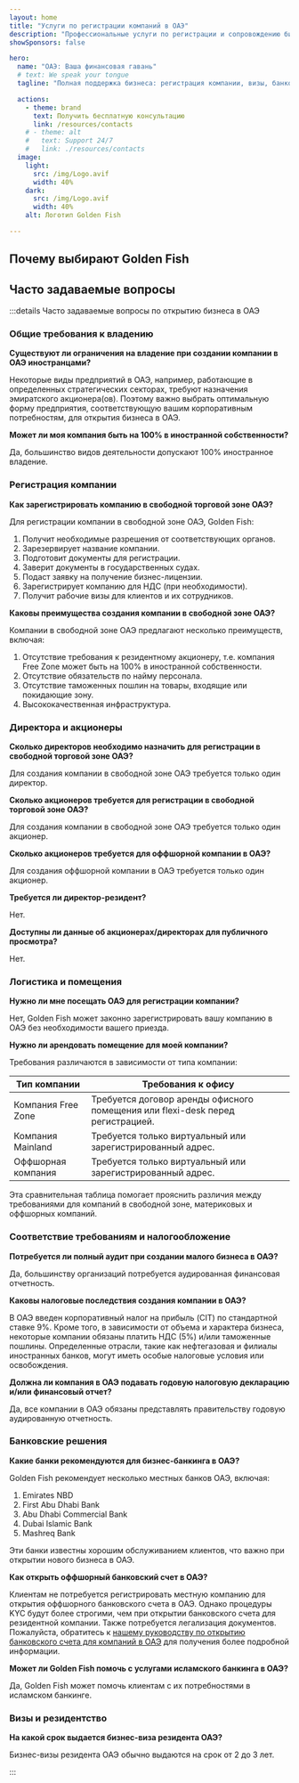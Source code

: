 ```yaml
---
layout: home
title: "Услуги по регистрации компаний в ОАЭ"
description: "Профессиональные услуги по регистрации и сопровождению бизнеса в ОАЭ. Открытие компании, банковское обслуживание, налоговые, юридические и визовые решения. Оплата только после одобрения."
showSponsors: false

hero:
  name: "ОАЭ: Ваша финансовая гавань"
  # text: We speak your tongue
  tagline: "Полная поддержка бизнеса: регистрация компании, визы, банковское обслуживание. <span class='hl'>Нет результата — нет оплаты</span>."

  actions:
    - theme: brand
      text: Получить бесплатную консультацию
      link: /resources/contacts
    # - theme: alt
    #   text: Support 24/7
    #   link: ./resources/contacts
  image:
    light:
      src: /img/Logo.avif
      width: 40%
    dark:
      src: /img/Logo.avif
      width: 40%
    alt: Логотип Golden Fish

---
```


<FeatureCards :features="[
  {
    title: 'Руководство по открытию компании',
    details: 'Полное руководство по регистрации компаний в **Free Zone, offshore, mainland, branch**.',
    items: [
      '100% иностранное владение доступно в Free Zones и Mainland',
      'Низкие налоговые ставки - всего 9% корпоративного налога',
      'Отсутствие валютного контроля - простая репатриация капитала'
    ],
    linkText: 'Узнать больше',
    link: '/uae-business/offer/company-registration/',
    icon: {
      light: '/img/iStock-2051326997.avif',
      dark: '/img/iStock-1448478309.jpg',
      alt: 'Руководство по открытию компании'
    }
  },
  {
    title: 'Открытие банковского счета',
    details: 'Легкое открытие корпоративных и личных банковских счетов в надежных банках ОАЭ.',
    items: [
      'Полный спектр PRO-услуг для получения государственных разрешений',
      'Комплексная настройка банковского обслуживания',
      '**96% успешных случаев**',
    ],
    linkText: 'Узнать больше',
    link: '/uae-business/offer/banking/',
    icon: {
      light: '/img/iStock-2153786564.avif',
      dark: '/img/iStock-2166793628.avif',
      alt: 'Банковские услуги'
    }
  },
  {
    title: 'Golden Visa и резидентство',
    details: 'Получите **Golden Visa** ОАЭ для долгосрочного проживания с простым процессом подачи заявки.',
    items: [
      '**Нет необходимости въезжать в ОАЭ каждые 6 месяцев**',
      '10-летний срок действия с возможностью продления при сохранении квалификационных условий',
      '92% успешных случаев',
    ],
    linkText: 'Узнать больше',
    link: '/uae-business/offer/golden-visa/',
    icon: {
      light: '/img/iStock-1312241253.avif',
      dark: '/img/ILONMASKID.webp',
      alt: 'Визовые услуги'
    }
  },
]" />

<FeatureCards :features="[
  {
    title: 'Услуги по комплаенсу',
    details: 'Наши эксперты проведут вас через сложные нормативные требования ОАЭ, включая отчеты ESR и подачи UBO.',
    items: [],
    linkText: 'Узнать больше',
    link: '/uae-business/company-registration/Protect-Your-Business',
    icon: {
      light: '/img/iStock-1299393716.avif',
      dark: '/img/iStock-2149731304.avif',
      alt: 'Услуги по комплаенсу'
    }
  },
  {
    title: 'Корпоративный налог и НДС',
    details: 'Экспертные консультации обеспечивают соответствие обязательствам по корпоративному налогу и НДС перед Федеральным налоговым органом (FTA).',
    items: [],
    linkText: 'Узнать больше',
    link: '/uae-business/company-registration/accounting-legal',
    icon: {
      light: '/img/iStock-1018285934.avif',
      dark: '/img/iStock-584576538.avif',
      alt: 'Налоговые услуги'
    }
  },
  {
    title: 'Юридические услуги',
    details: 'Юридическая команда консультирует по законодательству ОАЭ в области слияний и поглощений, корпоративной реструктуризации, финансирования и разрешения споров.',
    items: [],
    linkText: 'Узнать больше',
    link: '/uae-business/company-registration/Protect-Your-Business',
    icon: {
      light: '/img/iStock-650045508.avif',
      dark: '/img/iStock-1498627598.avif',
      alt: 'Юридические услуги'
    }
  },
  {
    title: 'Бухгалтерия и зарплата',
    details: 'Наши бухгалтеры управляют финансами, ведут бухгалтерский учет, сверку, начисление зарплаты и поддержку аудита, экономя на затратах на найм.',
    items: [],
    linkText: 'Узнать больше',
    link: '/resources/contacts',
    icon: {
      light: '/img/iStock-1022793868.avif',
      dark: '/img/iStock-1320130292.jpg',
      alt: 'Бухгалтерские услуги'
    }
  },
]" />

## Почему выбирают Golden Fish

<BenefitsList :features="[
  {
    icon: '🏢',
    title: 'Локальная экспертиза в ОАЭ',
    text: 'Специализированные эксперты в Дубае предоставляют профессиональное сопровождение на каждом этапе процесса.'
  },
  {
    icon: '📊',
    title: 'Доказанный уровень успеха',
    text: 'Более 90% одобренных заявок с сотнями выданных виз, банковских счетов и регистраций компаний через наш премиальный сервис.'
  },
  {
    icon: '💸',
    title: '**Оплата после результата**',
    text: '[Оплата только после одобрения](/uae-business/benefits/success-based-fees). Полная прозрачность без скрытых платежей.'
  },
]" />

## Часто задаваемые вопросы

:::details Часто задаваемые вопросы по открытию бизнеса в ОАЭ

### Общие требования к владению

**Существуют ли ограничения на владение при создании компании в ОАЭ иностранцами?**

Некоторые виды предприятий в ОАЭ, например, работающие в определенных стратегических секторах, требуют назначения эмиратского акционера(ов). Поэтому важно выбрать оптимальную форму предприятия, соответствующую вашим корпоративным потребностям, для открытия бизнеса в ОАЭ.

**Может ли моя компания быть на 100% в иностранной собственности?**

Да, большинство видов деятельности допускают 100% иностранное владение.

### Регистрация компании

**Как зарегистрировать компанию в свободной торговой зоне ОАЭ?**

Для регистрации компании в свободной зоне ОАЭ, Golden Fish:

1. Получит необходимые разрешения от соответствующих органов.
2. Зарезервирует название компании.
3. Подготовит документы для регистрации.
4. Заверит документы в государственных судах.
5. Подаст заявку на получение бизнес-лицензии.
6. Зарегистрирует компанию для НДС (при необходимости).
7. Получит рабочие визы для клиентов и их сотрудников.

**Каковы преимущества создания компании в свободной зоне ОАЭ?**

Компании в свободной зоне ОАЭ предлагают несколько преимуществ, включая:

1. Отсутствие требования к резидентному акционеру, т.е. компания Free Zone может быть на 100% в иностранной собственности.
2. Отсутствие обязательств по найму персонала.
3. Отсутствие таможенных пошлин на товары, входящие или покидающие зону.
4. Высококачественная инфраструктура.

### Директора и акционеры

**Сколько директоров необходимо назначить для регистрации в свободной торговой зоне ОАЭ?**

Для создания компании в свободной зоне ОАЭ требуется только один директор.

**Сколько акционеров требуется для регистрации в свободной торговой зоне ОАЭ?**

Для создания компании в свободной зоне ОАЭ требуется только один акционер.

**Сколько акционеров требуется для оффшорной компании в ОАЭ?**

Для создания оффшорной компании в ОАЭ требуется только один акционер.

**Требуется ли директор-резидент?**

Нет.

**Доступны ли данные об акционерах/директорах для публичного просмотра?**

Нет.

### Логистика и помещения

**Нужно ли мне посещать ОАЭ для регистрации компании?**

Нет, Golden Fish может законно зарегистрировать вашу компанию в ОАЭ без необходимости вашего приезда.

**Нужно ли арендовать помещение для моей компании?**

Требования различаются в зависимости от типа компании:

| Тип компании | Требования к офису |
| ------------ | ------------------ |
| Компания Free Zone | Требуется договор аренды офисного помещения или flexi-desk перед регистрацией. |
| Компания Mainland | Требуется только виртуальный или зарегистрированный адрес. |
| Оффшорная компания | Требуется только виртуальный или зарегистрированный адрес. |

Эта сравнительная таблица помогает прояснить различия между требованиями для компаний в свободной зоне, материковых и оффшорных компаний.

### Соответствие требованиям и налогообложение

**Потребуется ли полный аудит при создании малого бизнеса в ОАЭ?**

Да, большинству организаций потребуется аудированная финансовая отчетность.

**Каковы налоговые последствия создания компании в ОАЭ?**

В ОАЭ введен корпоративный налог на прибыль (CIT) по стандартной ставке 9%. Кроме того, в зависимости от объема и характера бизнеса, некоторые компании обязаны платить НДС (5%) и/или таможенные пошлины. Определенные отрасли, такие как нефтегазовая и филиалы иностранных банков, могут иметь особые налоговые условия или освобождения.

**Должна ли компания в ОАЭ подавать годовую налоговую декларацию и/или финансовый отчет?**

Да, все компании в ОАЭ обязаны представлять правительству годовую аудированную отчетность.

### Банковские решения

**Какие банки рекомендуются для бизнес-банкинга в ОАЭ?**

Golden Fish рекомендует несколько местных банков ОАЭ, включая:

1. Emirates NBD
2. First Abu Dhabi Bank
3. Abu Dhabi Commercial Bank
4. Dubai Islamic Bank
5. Mashreq Bank

Эти банки известны хорошим обслуживанием клиентов, что важно при открытии нового бизнеса в ОАЭ.

**Как открыть оффшорный банковский счет в ОАЭ?**

Клиентам не потребуется регистрировать местную компанию для открытия оффшорного банковского счета в ОАЭ. Однако процедуры KYC будут более строгими, чем при открытии банковского счета для резидентной компании. Также потребуется легализация документов. Пожалуйста, обратитесь к [нашему руководству по открытию банковского счета для компаний в ОАЭ](./uae-business/company-registration/banking) для получения более подробной информации.

**Может ли Golden Fish помочь с услугами исламского банкинга в ОАЭ?**

Да, Golden Fish может помочь клиентам с их потребностями в исламском банкинге.

### Визы и резидентство

**На какой срок выдается бизнес-виза резидента ОАЭ?**

Бизнес-визы резидента ОАЭ обычно выдаются на срок от 2 до 3 лет.

:::

<ContactFormModalNav buttonText="Получить бесплатную консультацию" formStyle="display: block; margin: 3rem auto;"/>